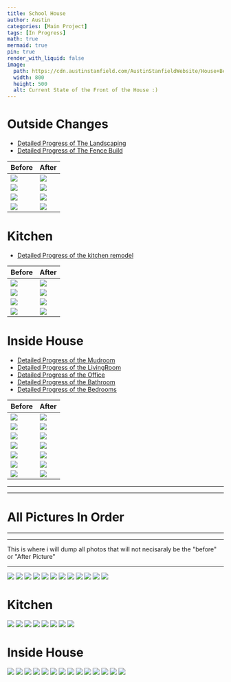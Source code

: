 ```yaml
---
title: School House
author: Austin
categories: [Main Project]
tags: [In Progress]
math: true
mermaid: true
pin: true
render_with_liquid: false
image:
  path: https://cdn.austinstanfield.com/AustinStanfieldWebsite/House+Before+-+After/131.jpg
  width: 800
  height: 500
  alt: Current State of the Front of the House :) 
---
```



# Outside Changes
* [Detailed Progress of The Landscaping](https://austinstanfield.com/posts/SchoolHouseLandscaping/)  
* [Detailed Progress of The Fence Build](https://austinstanfield.com/posts/SchoolHouseFence/)

|Before|After|
|---|---|
 | ![](https://cdn.austinstanfield.com/AustinStanfieldWebsite/House+Before+-+After/110.jpg) | ![](https://cdn.austinstanfield.com/AustinStanfieldWebsite/House+Before+-+After/111.jpg) |
|![](https://cdn.austinstanfield.com/AustinStanfieldWebsite/House+Before+-+After/120.jpg)|![](https://cdn.austinstanfield.com/AustinStanfieldWebsite/House+Before+-+After/131.jpg)|
|![](https://cdn.austinstanfield.com/AustinStanfieldWebsite/House+Before+-+After/160.jpg)|![](https://cdn.austinstanfield.com/AustinStanfieldWebsite/House+Before+-+After/161.jpg)|
|![](https://cdn.austinstanfield.com/AustinStanfieldWebsite/House+Before+-+After/170.jpg)|![](https://cdn.austinstanfield.com/AustinStanfieldWebsite/House+Before+-+After/171.jpg)|

 
# Kitchen
* [Detailed Progress of the kitchen remodel](https://austinstanfield.com/posts/SchoolHouseKitchenRemodel/)

|Before|After|
|---|---|
 | ![](https://cdn.austinstanfield.com/AustinStanfieldWebsite/House+Before+-+After/210.jpg) | ![](https://cdn.austinstanfield.com/AustinStanfieldWebsite/House+Before+-+After/211.jpg) |
|![](https://cdn.austinstanfield.com/AustinStanfieldWebsite/House+Before+-+After/220.jpg)|![](https://cdn.austinstanfield.com/AustinStanfieldWebsite/House+Before+-+After/221.jpg)|
|![](https://cdn.austinstanfield.com/AustinStanfieldWebsite/House+Before+-+After/230.jpg)|![](https://cdn.austinstanfield.com/AustinStanfieldWebsite/House+Before+-+After/231.jpg)|
|![](https://cdn.austinstanfield.com/AustinStanfieldWebsite/House+Before+-+After/240.jpg)|![](https://cdn.austinstanfield.com/AustinStanfieldWebsite/House+Before+-+After/241.jpg)|

# Inside House
* [Detailed Progress of the Mudroom](https://austinstanfield.com/posts/SchoolHouseMudroomRemodel/)  
* [Detailed Progress of the LivingRoom]()  
* [Detailed Progress of the Office](https://austinstanfield.com/posts/OfficeTour/)  
* [Detailed Progress of the Bathroom]()  
* [Detailed Progress of the Bedrooms]()  


|Before|After|
|---|---|
 | ![](https://cdn.austinstanfield.com/AustinStanfieldWebsite/House+Before+-+After/310.jpg) | ![](https://cdn.austinstanfield.com/AustinStanfieldWebsite/House+Before+-+After/311.jpg) |
|![](https://cdn.austinstanfield.com/AustinStanfieldWebsite/House+Before+-+After/320.jpg)|![](https://cdn.austinstanfield.com/AustinStanfieldWebsite/House+Before+-+After/321.jpg)|
|![](https://cdn.austinstanfield.com/AustinStanfieldWebsite/House+Before+-+After/330.jpg)|![](https://cdn.austinstanfield.com/AustinStanfieldWebsite/House+Before+-+After/331.jpg)|
|![](https://cdn.austinstanfield.com/AustinStanfieldWebsite/House+Before+-+After/340.jpg)|![](https://cdn.austinstanfield.com/AustinStanfieldWebsite/House+Before+-+After/341.jpg)|
|![](https://cdn.austinstanfield.com/AustinStanfieldWebsite/House+Before+-+After/350.jpg)|![](https://cdn.austinstanfield.com/AustinStanfieldWebsite/House+Before+-+After/351.jpg)|
|![](https://cdn.austinstanfield.com/AustinStanfieldWebsite/House+Before+-+After/360.jpg)|![](https://cdn.austinstanfield.com/AustinStanfieldWebsite/House+Before+-+After/361.jpg)|
|![](https://cdn.austinstanfield.com/AustinStanfieldWebsite/House+Before+-+After/370.jpg)|![](https://cdn.austinstanfield.com/AustinStanfieldWebsite/House+Before+-+After/371.jpg)|

---
---
# All Pictures In Order
---
--- 
This is where i will dump all photos that will not necisaraly be the "before" or "After Picture"  

---

![](https://cdn.austinstanfield.com/AustinStanfieldWebsite/House+Before+-+After/110.jpg)
![](https://cdn.austinstanfield.com/AustinStanfieldWebsite/House+Before+-+After/111.jpg)
![](https://cdn.austinstanfield.com/AustinStanfieldWebsite/House+Before+-+After/120.jpg)
![](https://cdn.austinstanfield.com/AustinStanfieldWebsite/House+Before+-+After/130.jpg)
![](https://cdn.austinstanfield.com/AustinStanfieldWebsite/House+Before+-+After/131.jpg)
![](https://cdn.austinstanfield.com/AustinStanfieldWebsite/House+Before+-+After/140.jpg)
![](https://cdn.austinstanfield.com/AustinStanfieldWebsite/House+Before+-+After/150.jpg)
![](https://cdn.austinstanfield.com/AustinStanfieldWebsite/House+Before+-+After/160.jpg)
![](https://cdn.austinstanfield.com/AustinStanfieldWebsite/House+Before+-+After/161.jpg)
![](https://cdn.austinstanfield.com/AustinStanfieldWebsite/House+Before+-+After/162.jpg)
![](https://cdn.austinstanfield.com/AustinStanfieldWebsite/House+Before+-+After/170.jpg)
![](https://cdn.austinstanfield.com/AustinStanfieldWebsite/House+Before+-+After/171.jpg)

# Kitchen
![](https://cdn.austinstanfield.com/AustinStanfieldWebsite/House+Before+-+After/210.jpg)
![](https://cdn.austinstanfield.com/AustinStanfieldWebsite/House+Before+-+After/211.jpg)
![](https://cdn.austinstanfield.com/AustinStanfieldWebsite/House+Before+-+After/220.jpg)
![](https://cdn.austinstanfield.com/AustinStanfieldWebsite/House+Before+-+After/221.jpg)
![](https://cdn.austinstanfield.com/AustinStanfieldWebsite/House+Before+-+After/230.jpg)
![](https://cdn.austinstanfield.com/AustinStanfieldWebsite/House+Before+-+After/231.jpg)
![](https://cdn.austinstanfield.com/AustinStanfieldWebsite/House+Before+-+After/240.jpg)
![](https://cdn.austinstanfield.com/AustinStanfieldWebsite/House+Before+-+After/241.jpg)

# Inside House
![](https://cdn.austinstanfield.com/AustinStanfieldWebsite/House+Before+-+After/310.jpg)
![](https://cdn.austinstanfield.com/AustinStanfieldWebsite/House+Before+-+After/311.jpg)
![](https://cdn.austinstanfield.com/AustinStanfieldWebsite/House+Before+-+After/320.jpg)
![](https://cdn.austinstanfield.com/AustinStanfieldWebsite/House+Before+-+After/321.jpg)
![](https://cdn.austinstanfield.com/AustinStanfieldWebsite/House+Before+-+After/330.jpg)
![](https://cdn.austinstanfield.com/AustinStanfieldWebsite/House+Before+-+After/331.jpg)
![](https://cdn.austinstanfield.com/AustinStanfieldWebsite/House+Before+-+After/340.jpg)
![](https://cdn.austinstanfield.com/AustinStanfieldWebsite/House+Before+-+After/341.jpg)
![](https://cdn.austinstanfield.com/AustinStanfieldWebsite/House+Before+-+After/350.jpg)
![](https://cdn.austinstanfield.com/AustinStanfieldWebsite/House+Before+-+After/351.jpg)
![](https://cdn.austinstanfield.com/AustinStanfieldWebsite/House+Before+-+After/360.jpg)
![](https://cdn.austinstanfield.com/AustinStanfieldWebsite/House+Before+-+After/361.jpg)
![](https://cdn.austinstanfield.com/AustinStanfieldWebsite/House+Before+-+After/370.jpg)
![](https://cdn.austinstanfield.com/AustinStanfieldWebsite/House+Before+-+After/371.jpg)

